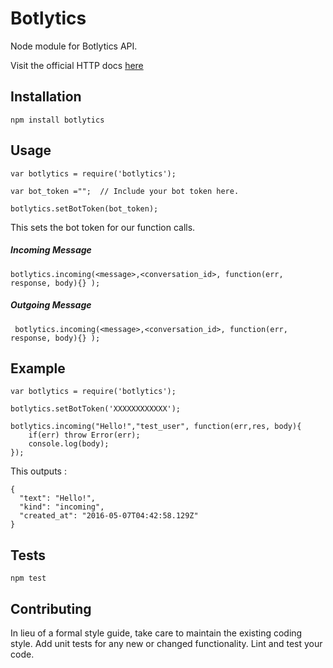 Botlytics
=========

Node module for Botlytics API.

Visit the official HTTP docs [here](http://botlytics.api-docs.io/)

## Installation

  `npm install botlytics`

## Usage

    var botlytics = require('botlytics');
    
    var bot_token ="";  // Include your bot token here. 
    
    botlytics.setBotToken(bot_token);  
  
  
  This sets the bot token for our function calls.
  
##### Incoming Message
    
    botlytics.incoming(<message>,<conversation_id>, function(err, response, body){} );

##### Outgoing Message
    
     botlytics.incoming(<message>,<conversation_id>, function(err, response, body){} );
    
        
## Example

    var botlytics = require('botlytics');

    botlytics.setBotToken('XXXXXXXXXXXX');

    botlytics.incoming("Hello!","test_user", function(err,res, body){
        if(err) throw Error(err);
        console.log(body);
    });

 This outputs :
 
    {
      "text": "Hello!",
      "kind": "incoming",
      "created_at": "2016-05-07T04:42:58.129Z"
    }
    
## Tests

  `npm test`

## Contributing

In lieu of a formal style guide, take care to maintain the existing coding style. Add unit tests for any new or changed functionality. Lint and test your code.